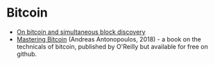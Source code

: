 Bitcoin
========

* [On bitcoin and simultaneous block discovery](https://insights.deribit.com/market-research/was-there-a-bitcoin-double-spend-on-jan-20-2021/)
* [Mastering Bitcoin](https://github.com/bitcoinbook/bitcoinbook) (Andreas Antonopoulos, 2018) -
  a book on the technicals of bitcoin, published by O'Reilly but available for free on github.
